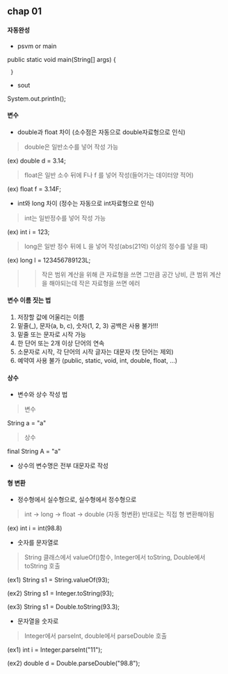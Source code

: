 ## chap 01
#### 자동완성
- psvm or main

 public static void main(String[] args) {
        
     }

- sout

 System.out.println();


#### 변수
- double과 float 차이 (소수점은 자동으로 double자료형으로 인식)
> double은 일반소수를 넣어 작성 가능

 (ex) double d = 3.14;
> float은 일반 소수 뒤에 F나 f 를 넣어 작성(들어가는 데이터양 적어)

 (ex) float f = 3.14F;

- int와 long 차이 (정수는 자동으로 int자료형으로 인식)
> int는 일반정수를 넣어 작성 가능

 (ex) int i = 123;
> long은 일반 정수 뒤에 L 을 넣어 작성(abs(21억) 이상의 정수를 넣을 때)

 (ex) long l = 123456789123L;

>> 작은 범위 계산을 위해 큰 자료형을 쓰면 그만큼 공간 낭비, 큰 범위 계산을 해야되는데 작은 자료형을 쓰면 에러

#### 변수 이름 짓는 법
1. 저장할 값에 어울리는 이름
2. 밑줄(_), 문자(a, b, c), 숫자(1, 2, 3)
    공백은 사용 불가!!!
3. 밑줄 또는 문자로 시작 가능
4. 한 단어 또는 2개 이상 단어의 연속
5. 소문자로 시작, 각 단어의 시작 글자는 대문자 (첫 단어는 제외)
6. 예약여 사용 불가 (public, static, void, int, double, float, ...)

#### 상수
- 변수와 상수 작성 법
> 변수

String a = "a"
> 상수

final String A = "a"

* 상수의 변수명은 전부 대문자로 작성

#### 형 변환
- 정수형에서 실수형으로, 실수형에서 정수형으로
> int -> long -> float -> double (자동 형변환)
> 반대로는 직접 형 변환해야됨

(ex) int i = int(98.8)
- 숫자를 문자열로
> String 클래스에서 valueOf()함수, Integer에서 toString, Double에서 toString 호출

(ex1) String s1 = String.valueOf(93);

(ex2) String s1 = Integer.toString(93);

(ex3) String s1 = Double.toString(93.3);
- 문자열을 숫자로
> Integer에서 parseInt, double에서 parseDouble 호출

(ex1) int i = Integer.parseInt("11");

(ex2) double d = Double.parseDouble("98.8");
